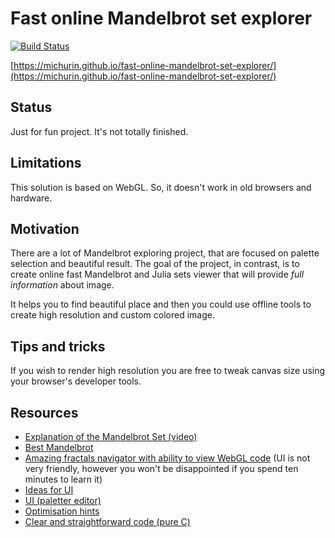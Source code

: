 Fast online Mandelbrot set explorer
===================================

[![Build Status](https://travis-ci.org/michurin/fast-online-mandelbrot-set-explorer.svg?branch=master)](https://travis-ci.org/michurin/fast-online-mandelbrot-set-explorer)

[https://michurin.github.io/fast-online-mandelbrot-set-explorer/](https://michurin.github.io/fast-online-mandelbrot-set-explorer/)

Status
------

Just for fun project. It's not totally finished.

Limitations
-----------

This solution is based on WebGL. So, it doesn't work in old browsers and hardware.

Motivation
----------

There are a lot of Mandelbrot exploring project, that are focused on
palette selection and beautiful result.
The goal of the project, in contrast, is to create online
fast Mandelbrot and Julia sets viewer that will provide
*full information* about image.

It helps you to find beautiful place and then you could use
offline tools to create high resolution and custom colored image.

Tips and tricks
---------------

If you wish to render high resolution you are free to tweak
canvas size using your browser's developer tools.

Resources
---------

- [Explanation of the Mandelbrot Set (video)](https://youtu.be/9gk_8mQuerg)
- [Best Mandelbrot](https://www.math.univ-toulouse.fr/~cheritat/wiki-draw/index.php/Mandelbrot_set)
- [Amazing fractals navigator with ability to view WebGL code](https://hirnsohle.de/test/fractalLab/) (UI is not very friendly, however you won't be disappointed if you spend ten minutes to learn it)
- [Ideas for UI](https://www.shadertoy.com/view/3dfBDN)
- [UI (paletter editor)](http://math.hws.edu/eck/js/mandelbrot/MB.html)
- [Optimisation hints](https://www.math.univ-toulouse.fr/~cheritat/wiki-draw/index.php/Mandelbrot_set)
- [Clear and straightforward code (pure C)](https://github.com/josch/mandelbrot)
